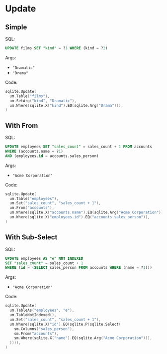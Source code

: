 # Update

## Simple

SQL:

```sql
UPDATE films SET "kind" = ?1 WHERE (kind = ?2)
```

Args:

* `"Dramatic"`
* `"Drama"`

Code:

```go
sqlite.Update(
  um.Table("films"),
  um.SetArg("kind", "Dramatic"),
  um.Where(sqlite.X("kind").EQ(sqlite.Arg("Drama"))),
)
```

## With From

SQL:

```sql
UPDATE employees SET "sales_count" = sales_count + 1 FROM accounts
WHERE (accounts.name = ?1)
AND (employees.id = accounts.sales_person)
```

Args:

* `"Acme Corporation"`

Code:

```go
sqlite.Update(
  um.Table("employees"),
  um.Set("sales_count", "sales_count + 1"),
  um.From("accounts"),
  um.Where(sqlite.X("accounts.name").EQ(sqlite.Arg("Acme Corporation"))),
  um.Where(sqlite.X("employees.id").EQ("accounts.sales_person")),
)
```

## With Sub-Select

SQL:

```sql
UPDATE employees AS "e" NOT INDEXED
SET "sales_count" = sales_count + 1
WHERE (id = (SELECT sales_person FROM accounts WHERE (name = ?1)))
```

Args:

* `"Acme Corporation"`

Code:

```go
sqlite.Update(
  um.TableAs("employees", "e"),
  um.TableNotIndexed(),
  um.Set("sales_count", "sales_count + 1"),
  um.Where(sqlite.X("id").EQ(sqlite.P(sqlite.Select(
    sm.Columns("sales_person"),
    sm.From("accounts"),
    sm.Where(sqlite.X("name").EQ(sqlite.Arg("Acme Corporation"))),
  )))),
)
```

